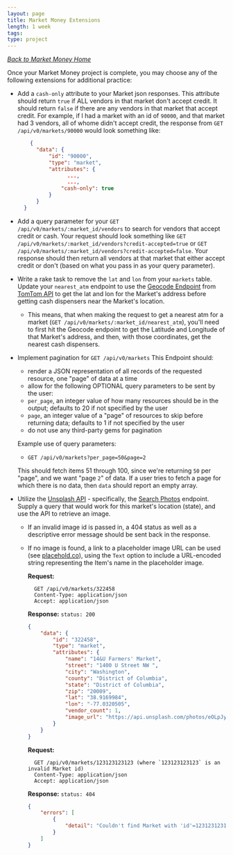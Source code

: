 ```yaml
---
layout: page
title: Market Money Extensions
length: 1 week
tags:
type: project
---
```

_[Back to Market Money Home](./index)_

Once your Market Money project is complete, you may choose any of the following extensions for additional practice:

- Add a `cash-only` attribute to your Market json responses. This attribute should return `true` if ALL vendors in that market don't accept credit. It should return `false` if there are any vendors in that market that accept credit. For example, if I had a market with an id of `90000`, and that market had 3 vendors, all of whome didn't accept credit, the response from `GET /api/v0/markets/90000` would look something like: 
    ```json
        {
          "data": {
              "id": "90000",
              "type": "market",
              "attributes": {
                    ...,
                    ...,
                  "cash-only": true
              }
          }
      }
    ```
- Add a query parameter for your `GET /api/v0/markets/:market_id/vendors` to search for vendors that accept credit or cash. Your request should look something like `GET /api/v0/markets/:market_id/vendors?credit-accepted=true` or `GET /api/v0/markets/:market_id/vendors?credit-accepted=false`. Your response should then return all vendors at that market that either accept credit or don't (based on what you pass in as your query parameter).
-  Write a rake task to remove the `lat` and `lon` from your `markets` table. Update your `nearest_atm` endpoint to use the [Geocode Endpoint](https://developer.tomtom.com/geocoding-api/documentation/product-information/introduction) from [TomTom API](https://developer.tomtom.com/) to get the lat and lon for the Market's address before getting cash dispensers near the Market's location. 
    * This means, that when making the request to get a nearest atm for a market (`GET /api/v0/markets/:market_id/nearest_atm`), you'll need to first hit the Geocode endpoint to get the Latitude and Longitude of that Market's address, and then, with those coordinates, get the nearest cash dispensers. 
- Implement pagination for `GET /api/v0/markets`
  This Endpoint should: 
    * render a JSON representation of all records of the requested resource, one "page" of data at a time
    * allow for the following OPTIONAL query parameters to be sent by the user:
    * `per_page`, an integer value of how many resources should be in the output; defaults to 20 if not specified by the user
    * `page`, an integer value of a "page" of resources to skip before returning data; defaults to 1 if not specified by the user
    * do not use any third-party gems for pagination

    Example use of query parameters:

    * `GET /api/v0/markets?per_page=50&page=2`

    This should fetch items 51 through 100, since we're returning `50` per "page", and we want "page `2`" of data.
    If a user tries to fetch a page for which there is no data, then `data` should report an empty array.


- Utilize the [Unsplash API](https://unsplash.com/documentation) - specifically, the [Search Photos](https://unsplash.com/documentation#search-photos) endpoint. Supply a query that would work for this market's location (state), and use the API to retrieve an image. 
  * If an invalid image id is passed in, a 404 status as well as a descriptive error message should be sent back in the response.
  * If no image is found, a link to a placeholder image URL can be used (see [placehold.co](https://placehold.co/)), using the `Text` option to include a URL-encoded string representing the Item's name in the placeholder image. 


      **Request:**
      ```
        GET /api/v0/markets/322458
        Content-Type: application/json
        Accept: application/json
      ```

      **Response:** 
      `status: 200`
      ```json
      {
          "data": {
              "id": "322458",
              "type": "market",
              "attributes": {
                  "name": "14&U Farmers' Market",
                  "street": "1400 U Street NW ",
                  "city": "Washington",
                  "county": "District of Columbia",
                  "state": "District of Columbia",
                  "zip": "20009",
                  "lat": "38.9169984",
                  "lon": "-77.0320505",
                  "vendor_count": 1,
                  "image_url": "https://api.unsplash.com/photos/eOLpJytrbsQ" //or, https://placehold.co/600x400?text=Super+Widget
              }
          }
      }
      ```
    
      **Request:**
      ```
        GET /api/v0/markets/123123123123 (where `123123123123` is an invalid Market id)
        Content-Type: application/json
        Accept: application/json
      ```

      **Response:** 
      `status: 404`
      ```json
      {
          "errors": [
              {
                  "detail": "Couldn't find Market with 'id'=123123123123"
              }
          ]
      }
      ```
<br>